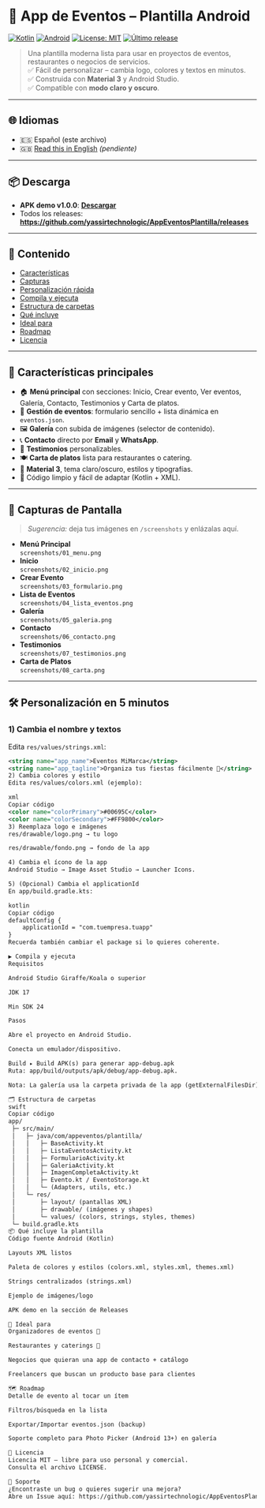 # 📱 App de Eventos – Plantilla Android

[![Kotlin](https://img.shields.io/badge/Kotlin-1.9+-7F52FF?logo=kotlin&logoColor=white)](#)
[![Android](https://img.shields.io/badge/Android-SDK%2024--34-3DDC84?logo=android&logoColor=white)](#)
[![License: MIT](https://img.shields.io/badge/License-MIT-yellow.svg)](LICENSE)
[![Último release](https://img.shields.io/github/v/release/yassirtechnologic/AppEventosPlantilla?sort=semver)](https://github.com/yassirtechnologic/AppEventosPlantilla/releases)

> Una plantilla moderna lista para usar en proyectos de eventos, restaurantes o negocios de servicios.  
> ✅ Fácil de personalizar – cambia logo, colores y textos en minutos.  
> ✅ Construida con **Material 3** y Android Studio.  
> ✅ Compatible con **modo claro y oscuro**.

---

## 🌐 Idiomas
- 🇪🇸 Español (este archivo)
- 🇬🇧 [Read this in English](#) _(pendiente)_

---

## 📦 Descarga

- **APK demo v1.0.0**: **[Descargar](https://github.com/yassirtechnologic/AppEventosPlantilla/releases/download/v1.0.0/AppEventosPlantilla-v1.0.0-demo.apk)**  
- Todos los releases: **https://github.com/yassirtechnologic/AppEventosPlantilla/releases**

---

## 🧭 Contenido
- [Características](#-características-principales)
- [Capturas](#-capturas-de-pantalla)
- [Personalización rápida](#️-personalización-en-5-minutos)
- [Compila y ejecuta](#-compila-y-ejecuta)
- [Estructura de carpetas](#-estructura-de-carpetas)
- [Qué incluye](#-qué-incluye-la-plantilla)
- [Ideal para](#-ideal-para)
- [Roadmap](#-roadmap)
- [Licencia](#-licencia)

---

## 🚀 Características principales

- 🏠 **Menú principal** con secciones: Inicio, Crear evento, Ver eventos, Galería, Contacto, Testimonios y Carta de platos.  
- 📅 **Gestión de eventos**: formulario sencillo + lista dinámica en `eventos.json`.  
- 🖼 **Galería** con subida de imágenes (selector de contenido).  
- 📞 **Contacto** directo por **Email** y **WhatsApp**.  
- 💬 **Testimonios** personalizables.  
- 🍽 **Carta de platos** lista para restaurantes o catering.  
- 🎨 **Material 3**, tema claro/oscuro, estilos y tipografías.  
- 🧩 Código limpio y fácil de adaptar (Kotlin + XML).

---

## 📸 Capturas de Pantalla

> _Sugerencia:_ deja tus imágenes en `/screenshots` y enlázalas aquí.

- **Menú Principal**  
  `screenshots/01_menu.png`
- **Inicio**  
  `screenshots/02_inicio.png`
- **Crear Evento**  
  `screenshots/03_formulario.png`
- **Lista de Eventos**  
  `screenshots/04_lista_eventos.png`
- **Galería**  
  `screenshots/05_galeria.png`
- **Contacto**  
  `screenshots/06_contacto.png`
- **Testimonios**  
  `screenshots/07_testimonios.png`
- **Carta de Platos**  
  `screenshots/08_carta.png`

---

## 🛠️ Personalización en 5 minutos

### 1) Cambia el nombre y textos
Edita `res/values/strings.xml`:

```xml
<string name="app_name">Eventos MiMarca</string>
<string name="app_tagline">Organiza tus fiestas fácilmente 🎉</string>
2) Cambia colores y estilo
Edita res/values/colors.xml (ejemplo):

xml
Copiar código
<color name="colorPrimary">#00695C</color>
<color name="colorSecondary">#FF9800</color>
3) Reemplaza logo e imágenes
res/drawable/logo.png → tu logo

res/drawable/fondo.png → fondo de la app

4) Cambia el ícono de la app
Android Studio → Image Asset Studio → Launcher Icons.

5) (Opcional) Cambia el applicationId
En app/build.gradle.kts:

kotlin
Copiar código
defaultConfig {
    applicationId = "com.tuempresa.tuapp"
}
Recuerda también cambiar el package si lo quieres coherente.

▶️ Compila y ejecuta
Requisitos

Android Studio Giraffe/Koala o superior

JDK 17

Min SDK 24

Pasos

Abre el proyecto en Android Studio.

Conecta un emulador/dispositivo.

Build ▸ Build APK(s) para generar app-debug.apk
Ruta: app/build/outputs/apk/debug/app-debug.apk.

Nota: La galería usa la carpeta privada de la app (getExternalFilesDir), por lo que no requiere permisos. Si usas GetContent/Photo Picker, no necesitas READ_MEDIA_IMAGES ni READ_EXTERNAL_STORAGE en el manifest.

🗂 Estructura de carpetas
swift
Copiar código
app/
 ├─ src/main/
 │   ├─ java/com/appeventos/plantilla/
 │   │   ├─ BaseActivity.kt
 │   │   ├─ ListaEventosActivity.kt
 │   │   ├─ FormularioActivity.kt
 │   │   ├─ GaleriaActivity.kt
 │   │   ├─ ImagenCompletaActivity.kt
 │   │   ├─ Evento.kt / EventoStorage.kt
 │   │   └─ (Adapters, utils, etc.)
 │   └─ res/
 │       ├─ layout/ (pantallas XML)
 │       ├─ drawable/ (imágenes y shapes)
 │       └─ values/ (colors, strings, styles, themes)
 └─ build.gradle.kts
📦 Qué incluye la plantilla
Código fuente Android (Kotlin)

Layouts XML listos

Paleta de colores y estilos (colors.xml, styles.xml, themes.xml)

Strings centralizados (strings.xml)

Ejemplo de imágenes/logo

APK demo en la sección de Releases

🎯 Ideal para
Organizadores de eventos 🎤

Restaurantes y caterings 🍴

Negocios que quieran una app de contacto + catálogo

Freelancers que buscan un producto base para clientes

🗺 Roadmap
Detalle de evento al tocar un ítem

Filtros/búsqueda en la lista

Exportar/Importar eventos.json (backup)

Soporte completo para Photo Picker (Android 13+) en galería

📄 Licencia
Licencia MIT — libre para uso personal y comercial.
Consulta el archivo LICENSE.

🙌 Soporte
¿Encontraste un bug o quieres sugerir una mejora?
Abre un Issue aquí: https://github.com/yassirtechnologic/AppEventosPlantilla/issues
